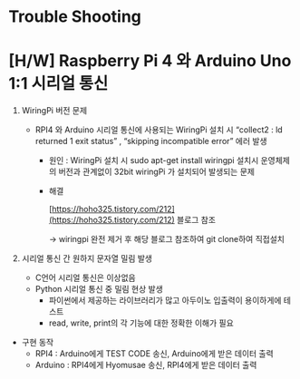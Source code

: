 # Trouble Shooting

# [H/W] Raspberry Pi 4 와 Arduino Uno 1:1 시리얼 통신

1. WiringPi 버전 문제
    - RPI4 와 Arduino 시리얼 통신에 사용되는 WiringPi 설치 시 “collect2 : ld returned 1 exit status” , “skipping incompatible error” 에러 발생
        - 원인 : WiringPi 설치 시 sudo apt-get install wiringpi 설치시 운영체제의 버전과 관계없이 32bit wiringPi 가 설치되어 발생되는 문제
        - 해결
            
            [https://hoho325.tistory.com/212](https://hoho325.tistory.com/212) 블로그 참조
            
            → wiringpi 완전 제거 후 해당 블로그 참조하여 git clone하여 직접설치
            
2. 시리얼 통신 간 원하지 문자열 밀림 발생
    - C언어 시리얼 통신은 이상없음
    - Python 시리얼 통신 중 밀림 현상 발생 
        - 파이썬에서 제공하는 라이브러리가 많고 아두이노 입출력이 용이하게에 테스트
        - read, write, print의 각 기능에 대한 정확한 이해가 필요

- 구현 동작
    - RPI4 : Arduino에게 TEST CODE 송신, Arduino에게 받은 데이터 출력
    - Arduino : RPI4에게 Hyomusae 송신, RPI4에게 받은 데이터 출력
